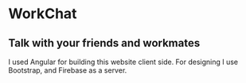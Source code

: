 # WorkChat
## Talk with your friends and workmates

I used Angular for building this website client side.
For designing I use Bootstrap, and Firebase as a server.
